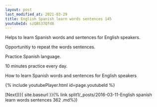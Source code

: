```yaml
---
layout: post
last_modified_at: 2021-03-29
title: English Spanish learn words sentences 145 
youtubeId: szQBS37Qfd8
---
```

 
 
Helps to learn Spanish words and sentences for English speakers.

Opportunitiy to repeat the words sentences. 

Practice Spanish language. 
 
10 minutes practice every day. 
 
How to learn Spanish words and sentences for English speakers 
 
{% include youtubePlayer.html id=page.youtubeId %}
 
 
[Next]({{ site.baseurl }}{% link  split1/_posts/2016-03-11-English spanish learn words sentences 362 .md%})
 
